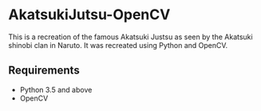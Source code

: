 # AkatsukiJutsu-OpenCV

This is a recreation of the famous Akatsuki Justsu as seen by the Akatsuki shinobi clan in Naruto. It was recreated using Python and OpenCV.

## Requirements
- Python 3.5 and above
- OpenCV
